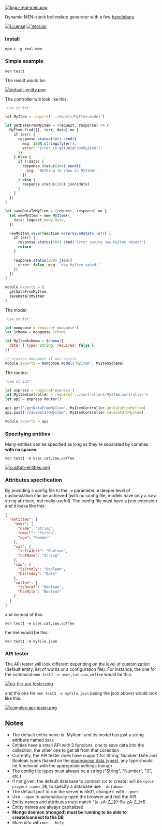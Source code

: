 [![logo-real-men.png](https://i.postimg.cc/W1PCGd0h/logo-real-men.png)](https://postimg.cc/YhbdkqnH)

Dynamic MEN-stack boilerplate generator with a few [handlebars](https://handlebarsjs.com/)

[![License](http://img.shields.io/:license-MIT-blue.svg)](https://github.com/tavuntu/real-men/blob/master/LICENSE.md)
[![Version](http://img.shields.io/:npm-1.0.2-green.svg)](https://www.npmjs.com/package/real-men)

### Install

```npm i -g real-men```

### Simple example

```men test1```

The result would be:

[![default-entity.png](https://i.postimg.cc/R0qXWtMd/default-entity.png)](https://postimg.cc/QBGpPHKK)

The controller will look like this:

```javascript
'use strict'

let MyItem = require('../models/MyItem.model')

let getDataFromMyItem = (request, response) => {
  MyItem.find({}, (err, data) => {
    if (err) {
      response.status(500).send({
        msg: JSON.stringify(err),
        error: 'Error in getDataFromMyItem()' 
      })
    } else {
      if (!data) {
        response.status(404).send({
          msg: 'Nothing to show in MyItem!'
        })
      } else {
        response.status(200).json(data)
      }
    }
  })
}

let saveDataToMyItem = (request, response) => {
  let newMyItem = new MyItem({
    data: request.body.data,
  })

  newMyItem.save(function errorSaveDataTo (err) {
    if (err) {
      response.status(500).send('Error saving new MyItem object')
      return
    }
    
    response.status(200).json({
      error: false, msg: `new MyItem saved!`
    })
  })
}

module.exports = {
  getDataFromMyItem,
  saveDataToMyItem
}
```

The model:

```javascript
'use strict'

let mongoose = require('mongoose')
let Schema = mongoose.Schema

let MyItemSchema = Schema({
  data: { type: String, required: false },
})

// creates document if not exists
module.exports = mongoose.model('MyItem', MyItemSchema)
```

The routes:

```javascript
'use strict'

let express = require('express')
let MyItemController = require('../controllers/MyItem.controller')
let api = express.Router()

api.get('/getDataFromMyItem', MyItemController.getDataFromMyItem)
api.post('/saveDataToMyItem', MyItemController.saveDataToMyItem)

module.exports = api
```

### Specifying entities

Many entities can be specified as long as they're separated by commas __with no spaces__:

```men test1 -e user,cat,cow,coffee```

[![custom-entities.png](https://i.postimg.cc/Ls7vLs5p/custom-entities.png)](https://postimg.cc/WDGMPT0W)


### Attributes specification

By providing a config file to the ```-e``` parameter, a deeper level of customization can be achieved (with no config file, models have only a ```data``` string attribute, not really useful). The config file must have a json extension and it looks like this:

```json
{
  "entities": {
    "user": {
      "name": "String",
      "email": "String",
      "age": "Number"
    },
    "cat": {
      "isItAJerk": "Boolean",
      "catName": "String"
    },
    "cow": {
      "isItHoly": "Boolean",
      "birthday": "Date"
    },
    "coffee": {
      "isDecaf": "Boolean",
      "hasMilk": "Boolean"
    }
  }
}
```

and instead of this:

```men test1 -e user,cat,cow,coffee```

the line would be this:

```men test1 -e myFile.json```


### API tester

The API tester will look different depending on the level of customization (default entity, list of words or a configuration file). For instance, the one for the command ```men test1 -e user,cat,cow,coffee``` would be this:

[![no-file-api-tester.png](https://i.postimg.cc/SKLHGC0h/no-file-api-tester.png)](https://postimg.cc/4Kd8fKNL)

and the one for ```men test1 -e myFile.json``` (using the json above) would look like this:

[![complex-api-tester.png](https://i.postimg.cc/W32CYzjJ/complex-api-tester.png)](https://postimg.cc/XZzspVrV)

## Notes

* The default entity name is 'MyItem' and its model has just a string attribute named ```data```
* Entities have a small API with 2 funcions, one to save data into the collection, the other one to get all from that collection
* Currently, the API tester does have support for String, Number, Date and Boolean types (based on the [moongoose data types](https://mongoosejs.com/docs/schematypes.html)), any type should be functional with the appropriate settings though
* The config file types must always be a string ("String", "Number", "[]", etc.)
* If not given, the default database to connect (or to create) will be ```<your-proyect-name>_DB```, to specify a database use ```--database```
* The default port to run the server is 5501, change it with ```--port```
* Use ```--open``` to automatically open the broswer and test the API
* Entity names and attributes must match ^[a-zA-Z_][0-9a-zA-Z_]*$
* Entity names are always capitalized
* __Mongo daemon (mongod) must be running to be able to create/connect to the DB__
* More info with ```men --help```